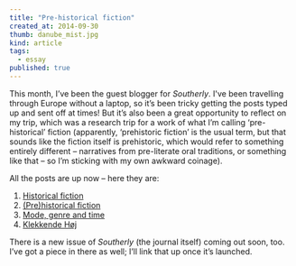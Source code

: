 ```yaml
---
title: "Pre-historical fiction"
created_at: 2014-09-30
thumb: danube_mist.jpg
kind: article
tags:
  - essay
published: true
---
```


This month, I’ve been the guest blogger for _Southerly_. I've been travelling through Europe without a laptop, so it’s been tricky getting the posts typed up and sent off at times! But it’s also been a great opportunity to reflect on my trip, which was a research trip for a work of what I’m calling ‘pre-historical’ fiction (apparently, ‘prehistoric fiction’ is the usual term, but that sounds like the fiction itself is prehistoric, which would refer to something entirely different – narratives from pre-literate oral traditions, or something like that – so I’m sticking with my own awkward coinage).

All the posts are up now – here they are:

1. [Historical fiction](https://southerlylitmag.com.au/mostafa-untitled-historical-fiction-part-i/)
1. [(Pre)historical fiction](https://southerlylitmag.com.au/prehistorical-fiction/)
1. [Mode, genre and time](https://southerlylitmag.com.au/mode-genre-and-time/)
1. [Klekkende Høj](https://southerlylitmag.com.au/mode-genre-and-time/)

There is a new issue of _Southerly_ (the journal itself) coming out soon, too. I’ve got a piece in there as well; I’ll link that up once it’s launched.
